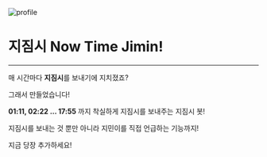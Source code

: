 ![profile](/Users/minsukim/Desktop/rastras.png)
# 지짐시 Now Time Jimin!
---
매 시간마다 **지짐시**를 보내기에 지치졌죠?

그래서 만들었습니다!

**01:11, 02:22 ... 17:55** 까지 착실하게 지짐시를 보내주는 지짐시 봇!

지짐시를 보내는 것 뿐만 아니라 지민이를 직접 언급하는 기능까지!

지금 당장 추가하세요!

